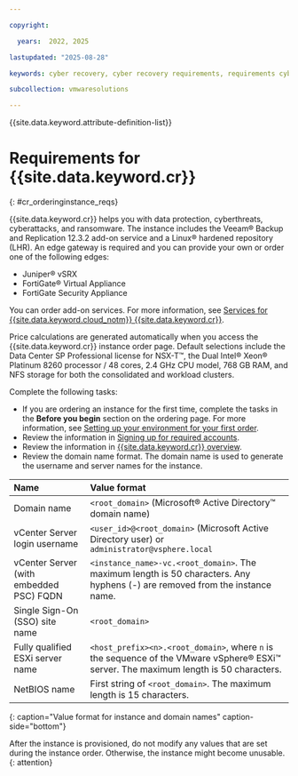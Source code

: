 ```yaml
---

copyright:

  years:  2022, 2025

lastupdated: "2025-08-28"

keywords: cyber recovery, cyber recovery requirements, requirements cyber recovery, cyber recovery order instance, order cyber recovery, cyber recovery instances

subcollection: vmwaresolutions

---
```


{{site.data.keyword.attribute-definition-list}}

# Requirements for {{site.data.keyword.cr}}
{: #cr_orderinginstance_reqs}

{{site.data.keyword.cr}} helps you with data protection, cyberthreats, cyberattacks, and ransomware. The instance includes the Veeam® Backup and Replication 12.3.2 add-on service and a Linux® hardened repository (LHR). An edge gateway is required and you can provide your own or order one of the following edges:

* Juniper® vSRX
* FortiGate® Virtual Appliance
* FortiGate Security Appliance

You can order add-on services. For more information, see [Services for {{site.data.keyword.cloud_notm}} {{site.data.keyword.cr}}](/docs/vmwaresolutions?topic=vmwaresolutions-cr_planning#cr_planning-addon-services).

Price calculations are generated automatically when you access the {{site.data.keyword.cr}} instance order page. Default selections include the Data Center SP Professional license for NSX-T™, the Dual Intel® Xeon® Platinum 8260 processor / 48 cores, 2.4 GHz CPU model, 768 GB RAM, and NFS storage for both the consolidated and workload clusters.

Complete the following tasks:

* If you are ordering an instance for the first time, complete the tasks in the **Before you begin** section on the ordering page. For more information, see [Setting up your environment for your first order](/docs/vmwaresolutions?topic=vmwaresolutions-completing_checklist).
* Review the information in [Signing up for required accounts](/docs/vmwaresolutions?topic=vmwaresolutions-signing_required_accounts).
* Review the information in [{{site.data.keyword.cr}} overview](/docs/vmwaresolutions?topic=vmwaresolutions-cr_overview).
* Review the domain name format. The domain name is used to generate the username and server names for the instance.

| Name        | Value format |
|:------------|:------------ |
| Domain name | `<root_domain>` (Microsoft® Active Directory™ domain name) |
| vCenter Server login username | `<user_id>@<root_domain>` (Microsoft Active Directory user) or `administrator@vsphere.local` |
| vCenter Server (with embedded PSC) FQDN | `<instance_name>-vc.<root_domain>`. The maximum length is 50 characters. Any hyphens (-) are removed from the instance name. |
| Single Sign-On (SSO) site name | `<root_domain>` |
| Fully qualified ESXi server name | `<host_prefix><n>.<root_domain>`, where `n` is the sequence of the VMware vSphere® ESXi™ server. The maximum length is 50 characters. |
| NetBIOS name | First string of `<root_domain>`. The maximum length is 15 characters. |
{: caption="Value format for instance and domain names" caption-side="bottom"}

After the instance is provisioned, do not modify any values that are set during the instance order. Otherwise, the instance might become unusable.
{: attention}
